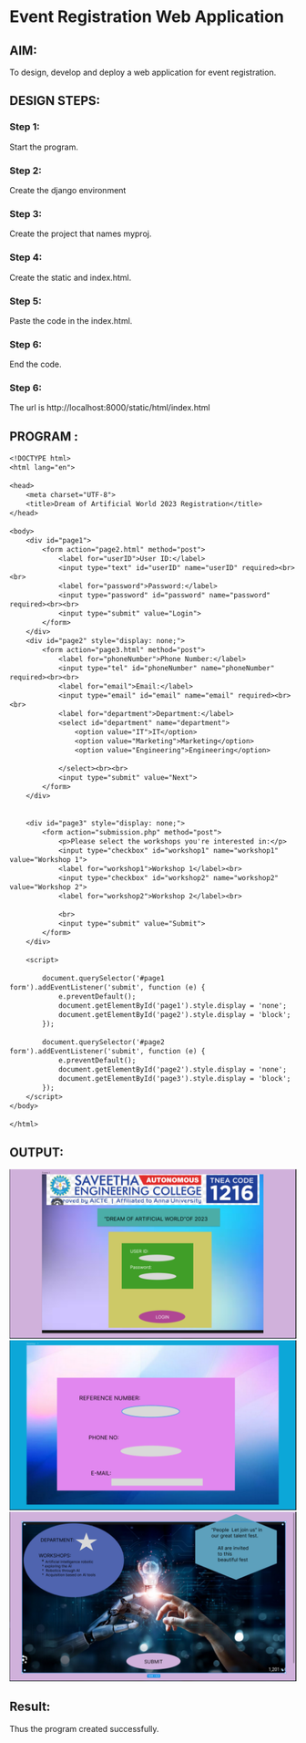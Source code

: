 # Event Registration Web Application

## AIM:
To design, develop and deploy a web application for event registration.

## DESIGN STEPS:

### Step 1:
Start the program.

### Step 2:
Create the django environment

### Step 3:
Create the project that names myproj.

### Step 4:
Create the static and index.html.

### Step 5:
Paste the code in the index.html.
### Step 6:

End the code.

### Step 6:

The url is http://localhost:8000/static/html/index.html


## PROGRAM :
```
<!DOCTYPE html>
<html lang="en">

<head>
    <meta charset="UTF-8">
    <title>Dream of Artificial World 2023 Registration</title>
</head>

<body>
    <div id="page1">
        <form action="page2.html" method="post">
            <label for="userID">User ID:</label>
            <input type="text" id="userID" name="userID" required><br><br>
            <label for="password">Password:</label>
            <input type="password" id="password" name="password" required><br><br>
            <input type="submit" value="Login">
        </form>
    </div>
    <div id="page2" style="display: none;">
        <form action="page3.html" method="post">
            <label for="phoneNumber">Phone Number:</label>
            <input type="tel" id="phoneNumber" name="phoneNumber" required><br><br>
            <label for="email">Email:</label>
            <input type="email" id="email" name="email" required><br><br>
            <label for="department">Department:</label>
            <select id="department" name="department">
                <option value="IT">IT</option>
                <option value="Marketing">Marketing</option>
                <option value="Engineering">Engineering</option>
                
            </select><br><br>
            <input type="submit" value="Next">
        </form>
    </div>

    
    <div id="page3" style="display: none;">
        <form action="submission.php" method="post">
            <p>Please select the workshops you're interested in:</p>
            <input type="checkbox" id="workshop1" name="workshop1" value="Workshop 1">
            <label for="workshop1">Workshop 1</label><br>
            <input type="checkbox" id="workshop2" name="workshop2" value="Workshop 2">
            <label for="workshop2">Workshop 2</label><br>
            
            <br>
            <input type="submit" value="Submit">
        </form>
    </div>

    <script>
        
        document.querySelector('#page1 form').addEventListener('submit', function (e) {
            e.preventDefault();
            document.getElementById('page1').style.display = 'none';
            document.getElementById('page2').style.display = 'block';
        });

        document.querySelector('#page2 form').addEventListener('submit', function (e) {
            e.preventDefault();
            document.getElementById('page2').style.display = 'none';
            document.getElementById('page3').style.display = 'block';
        });
    </script>
</body>

</html>
```

## OUTPUT:
![OUTPUT](homepage.png)
![OUTPUT](page2.png)
![OUTPUT](submitpage.png)
## Result:
Thus the program created successfully.

